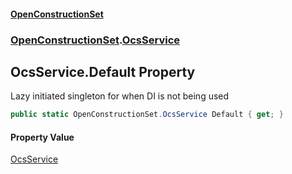 #### [OpenConstructionSet](index.md 'index')
### [OpenConstructionSet](index.md#OpenConstructionSet 'OpenConstructionSet').[OcsService](vk7pKCZDraxUCiJOEKS3Rg.md 'OpenConstructionSet.OcsService')
## OcsService.Default Property
Lazy initiated singleton for when DI is not being used  
```csharp
public static OpenConstructionSet.OcsService Default { get; }
```
#### Property Value
[OcsService](vk7pKCZDraxUCiJOEKS3Rg.md 'OpenConstructionSet.OcsService')
